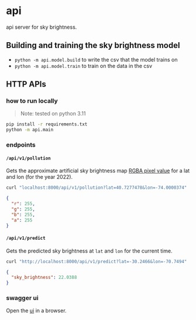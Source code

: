 # api

api server for sky brightness.

## Building and training the sky brightness model

- `python -m api.model.build` to write the csv that the model trains on
- `python -m api.model.train` to train on the data in the csv

## HTTP APIs

### how to run locally

> Note: tested on python 3.11

```sh
pip install -r requirements.txt
python -m api.main
```

### endpoints

#### `/api/v1/pollution`

Gets the approximate artificial sky brightness
map [RGBA pixel value](https://djlorenz.github.io/astronomy/lp2022/colors.html) for a lat and lon (for the year 2022).

```sh
curl "localhost:8000/api/v1/pollution?lat=40.7277478&lon=-74.0000374"
```

```json
{
  "r": 255,
  "g": 255,
  "b": 255,
  "a": 255
}
```

#### `/api/v1/predict`

Gets the predicted sky brightness at `lat` and `lon` for the current time.

```sh
curl "http://localhost:8000/api/v1/predict?lat=-30.2466&lon=-70.7494"

```

```json
{
  "sky_brightness": 22.0388
}
```

### swagger ui

Open the [ui](http://localhost:8000/docs) in a browser.

